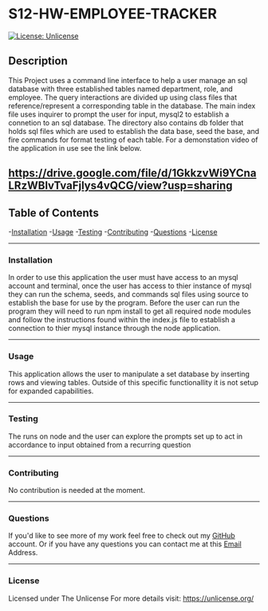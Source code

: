 
# S12-HW-EMPLOYEE-TRACKER    

[![License: Unlicense](https://img.shields.io/badge/license-Unlicense-blue.svg)](http://unlicense.org/)
        
##  Description
This Project uses a command line interface to help a user manage an sql database with three established tables named department, role, and employee. The query interactions are divided up using class files that reference/represent a corresponding table in the database. The main index file uses inquirer to prompt the user for input, mysql2 to establish a connetion to an sql database. The directory also contains db folder that holds sql files which are used to establish the data base, seed the base, and fire commands for format testing of each table. For a demonstation video of the application in use see the link below.

https://drive.google.com/file/d/1GkkzvWi9YCnaLRzWBlvTvaFjlys4vQCG/view?usp=sharing
-----

## Table of Contents
-[Installation](#installation)
-[Usage](#usage)
-[Testing](#testing)
-[Contributing](#contributing)
-[Questions](#questions)
-[License](#license)

---

### Installation

In order to use this application the user must have access to an mysql account and terminal, once the user has access to thier instance of mysql they can run the schema, seeds, and commands sql files using source to establish the base for use by the program. Before the user can run the program they will need to run npm install to get all required node modules and follow the instructions found within the index.js file to establish a connection to thier mysql instance through the node application.

---

### Usage

This application allows the user to manipulate a set database by inserting rows and viewing tables. Outside of this specific functionallity it is not setup for expanded capabilities.

---

### Testing

 The runs on node and the user can explore the prompts set up to act in accordance to input obtained from a recurring question

 ---

 ### Contributing

No contribution is needed at the moment.

---

### Questions

If you'd like to see more of my work feel free to check out my [GitHub](https://github.com/joe-toni) account.
Or if you have any questions you can contact me at this [Email](mailto:joefaburrieta@gmail.com) Address.

---

### License

Licensed under The Unlicense
For more details visit: https://unlicense.org/

